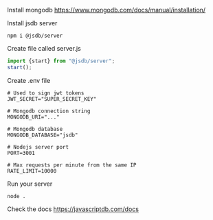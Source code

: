 Install mongodb
https://www.mongodb.com/docs/manual/installation/

Install jsdb server
```shell
npm i @jsdb/server
```

Create file called server.js
```js
import {start} from "@jsdb/server";
start();
```

Create .env file
```dotenv
# Used to sign jwt tokens
JWT_SECRET="SUPER_SECRET_KEY"

# Mongodb connection string
MONGODB_URI="..."

# Mongodb database
MONGODB_DATABASE="jsdb"

# Nodejs server port
PORT=3001

# Max requests per minute from the same IP
RATE_LIMIT=10000
```
Run your server
```shell
node .
```

Check the docs https://javascriptdb.com/docs


